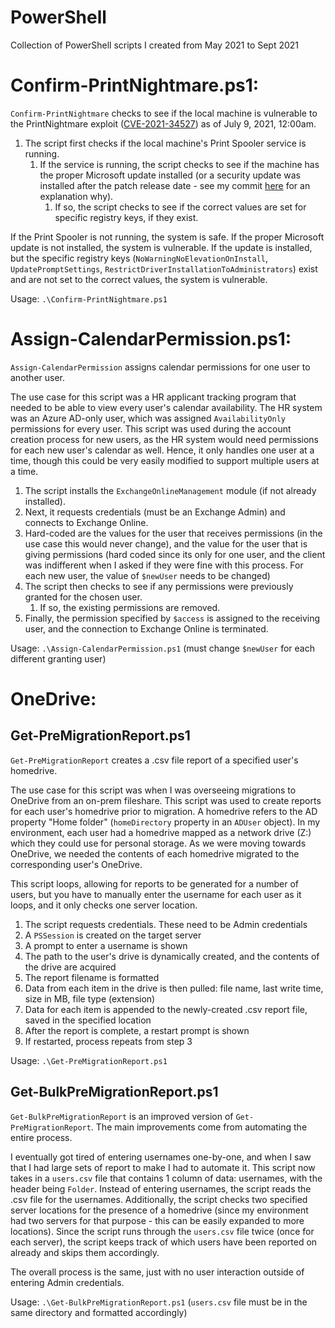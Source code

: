 # PowerShell
Collection of PowerShell scripts I created from May 2021 to Sept 2021

# Confirm-PrintNightmare.ps1:
`Confirm-PrintNightmare` checks to see if the local machine is vulnerable to the PrintNightmare exploit ([CVE-2021-34527](https://msrc.microsoft.com/update-guide/vulnerability/CVE-2021-34527)) as of July 9, 2021, 12:00am.
    
1. The script first checks if the local machine's Print Spooler service is running. 
    1. If the service is running, the script checks to see if the machine has the proper Microsoft update installed (or a security update was installed after the patch release date - see my commit [here](https://github.com/AdamPumphrey/PowerShell/commit/15f114d8224e3288e7d426bdf9a484fcb679bf1c) for an explanation why).
        1. If so, the script checks to see if the correct values are set for specific registry keys, if they exist.

If the Print Spooler is not running, the system is safe. If the proper Microsoft update is not installed, the system is vulnerable. If the update is installed, but the specific registry keys (`NoWarningNoElevationOnInstall`, `UpdatePromptSettings`, `RestrictDriverInstallationToAdministrators`) exist and are not set to the correct values, the system is vulnerable.

Usage: `.\Confirm-PrintNightmare.ps1`
    
# Assign-CalendarPermission.ps1:
`Assign-CalendarPermission` assigns calendar permissions for one user to another user.
    
The use case for this script was a HR applicant tracking program that needed to be able to view every user's calendar availability. The HR system was an Azure AD-only user, which was assigned `AvailabilityOnly` permissions for every user. This script was used during the account creation process for new users, as the HR system would need permissions for each new user's calendar as well. Hence, it only handles one user at a time, though this could be very easily modified to support multiple users at a time.
    
1. The script installs the `ExchangeOnlineManagement` module (if not already installed). 
2. Next, it requests credentials (must be an Exchange Admin) and connects to Exchange Online. 
3. Hard-coded are the values for the user that receives permissions (in the use case this would never change), and the value for the user that is giving permissions (hard coded since its only for one user, and the client was indifferent when I asked if they were fine with this process. For each new user, the value of `$newUser` needs to be changed)
4. The script then checks to see if any permissions were previously granted for the chosen user.
    1. If so, the existing permissions are removed.
6. Finally, the permission specified by `$access` is assigned to the receiving user, and the connection to Exchange Online is terminated.
    
Usage: `.\Assign-CalendarPermission.ps1` (must change `$newUser` for each different granting user)

# OneDrive:

## Get-PreMigrationReport.ps1
`Get-PreMigrationReport` creates a .csv file report of a specified user's homedrive.

The use case for this script was when I was overseeing migrations to OneDrive from an on-prem fileshare. This script was used to create reports for each user's homedrive prior to migration. A homedrive refers to the AD property "Home folder" (`homeDirectory` property in an `ADUser` object). In my environment, each user had a homedrive mapped as a network drive (Z:) which they could use for personal storage. As we were moving towards OneDrive, we needed the contents of each homedrive migrated to the corresponding user's OneDrive.

This script loops, allowing for reports to be generated for a number of users, but you have to manually enter the username for each user as it loops, and it only checks one server location.

1. The script requests credentials. These need to be Admin credentials
2. A `PSSession` is created on the target server
3. A prompt to enter a username is shown
4. The path to the user's drive is dynamically created, and the contents of the drive are acquired
5. The report filename is formatted
6. Data from each item in the drive is then pulled: file name, last write time, size in MB, file type (extension)
7. Data for each item is appended to the newly-created .csv report file, saved in the specified location
8. After the report is complete, a restart prompt is shown
9. If restarted, process repeats from step 3

Usage: `.\Get-PreMigrationReport.ps1`

## Get-BulkPreMigrationReport.ps1
`Get-BulkPreMigrationReport` is an improved version of `Get-PreMigrationReport`. The main improvements come from automating the entire process.

I eventually got tired of entering usernames one-by-one, and when I saw that I had large sets of report to make I had to automate it. This script now takes in a `users.csv` file that contains 1 column of data: usernames, with the header being `Folder`. Instead of entering usernames, the script reads the .csv file for the usernames. Additionally, the script checks two specified server locations for the presence of a homedrive (since my environment had two servers for that purpose - this can be easily expanded to more locations). Since the script runs through the `users.csv` file twice (once for each server), the script keeps track of which users have been reported on already and skips them accordingly.

The overall process is the same, just with no user interaction outside of entering Admin credentials.

Usage: `.\Get-BulkPreMigrationReport.ps1` (`users.csv` file must be in the same directory and formatted accordingly)
